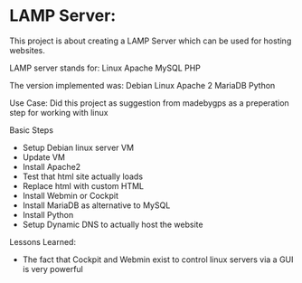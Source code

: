 # LAMP Server:

This project is about creating a LAMP Server which can be used for hosting websites.

LAMP server stands for:
Linux
Apache
MySQL
PHP

The version implemented was:
Debian Linux
Apache 2
MariaDB
Python

Use Case:
Did this project as suggestion from madebygps as a preperation step for working with linux

Basic Steps
* Setup Debian linux server VM
* Update VM
* Install Apache2
* Test that html site actually loads
* Replace html with custom HTML
* Install Webmin or Cockpit
* Install MariaDB as alternative to MySQL
* Install Python
* Setup Dynamic DNS to actually host the website

Lessons Learned:

* The fact that Cockpit and Webmin exist to control linux servers via a GUI is very powerful
